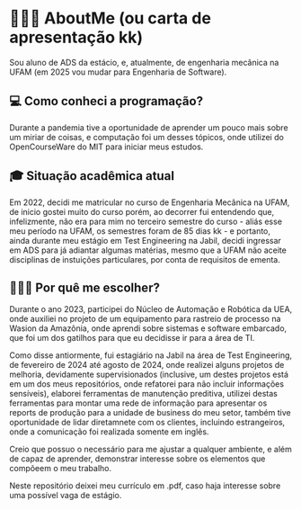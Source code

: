 # 👨🏻‍💻 AboutMe (ou carta de apresentação kk)
Sou aluno de ADS da estácio, e, atualmente, de engenharia mecânica na UFAM (em 2025 vou mudar para Engenharia de Software).

## 💻 Como conheci a programação?
Durante a pandemia tive a oportunidade de aprender um pouco mais sobre um miriar de coisas, e computação foi um desses tópicos, onde utilizei do OpenCourseWare do MIT para iniciar meus estudos.

## 🎓 Situação acadêmica atual
Em 2022, decidi me matricular no curso de Engenharia Mecânica na UFAM, de inicio gostei muito do curso porém, ao decorrer fui entendendo que, infelizmente, não era para mim no terceiro semestre do curso - aliás esse meu período na UFAM, os semestres foram de 85 dias kk - e portanto, ainda durante meu estágio em Test Engineering na Jabil, decidi ingressar em ADS para já adiantar algumas matérias, mesmo que a UFAM não aceite disciplinas de instuições particulares, por conta de requisitos de ementa.

## 👨🏻‍💼 Por quê me escolher?

Durante o ano 2023, participei do Núcleo de Automação e Robótica da UEA, onde auxiliei no projeto de um equipamento para rastreio de processo na Wasion da Amazônia, onde aprendi sobre sistemas e software embarcado, que foi um dos gatilhos para que eu decidisse ir para a área de TI. 

Como disse antiormente, fui estagiário na Jabil na área de Test Engineering, de fevereiro de 2024 até agosto de 2024, onde realizei alguns projetos de melhoria, devidamente supervisionados (inclusive, um destes projetos está em um dos meus repositórios, onde refatorei para não incluir informações sensíveis), elaborei ferramentas de manutenção preditiva, utilizei destas ferramentas para montar uma rede de informação para apresentar os reports de produção para a unidade de business do meu setor, também tive oportunidade de lidar diretamnete com os clientes, incluindo estrangeiros, onde a comunicação foi realizada somente em inglês. 

Creio que possuo o necessário para me ajustar a qualquer ambiente, e além de capaz de aprender, demonstrar interesse sobre os elementos que compõeem o meu trabalho.

Neste repositório deixei meu currículo em .pdf, caso haja interesse sobre uma possível vaga de estágio.
